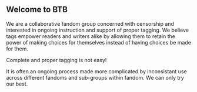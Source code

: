 Welcome to BTB
--------------

We are a collaborative fandom group concerned with censorship and interested in
ongoing instruction and support of proper tagging. We believe tags empower readers
and writers alike by allowing them to retain the power of making choices for
themselves instead of having choices be made for them.

Complete and proper tagging is not easy!

It is often an ongoing process made more complicated by inconsistant use across
different fandoms and sub-groups within fandom. We can only try our best.
